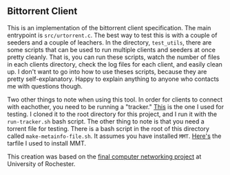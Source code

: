 ## Bittorrent Client

This is an implementation of the bittorrent client specification.  The main entrypoint is `src/urtorrent.c`.  The best way to test this is with a couple of seeders and a couple of leachers.  In the directory, `test_utils`, there are some scripts that can be used to run multiple clients and seeders at once pretty cleanly.  That is, you can run these scripts, watch the number of files in each clients directory, check the log files for each client, and easily clean up.  I don't want to go into how to use theses scripts, because they are pretty self-explanatory.  Happy to explain anything to anyone who contacts me with questions though.  

Two other things to note when using this tool.  In order for clients to connect with eachother, you need to be running a "tracker."  [This](https://github.com/webtorrent/bittorrent-tracker) is the one I used for testing.  I cloned it to the root directory for this project, and I run it with the `run-tracker.sh` bash script.  The other thing to note is that you need a torrent file for testing.  There is a bash script in the root of this directory called `make-metainfo-file.sh`.  It assumes you have installed `MMT`.  [Here's](http://www.cs.rochester.edu/courses/257/fall2018/resources/a5_mmt.tar.gz) the tarfile I used to install MMT.  

This creation was based on the [final computer networking project](http://www.cs.rochester.edu/courses/257/fall2018/projects/gp.html) at University of Rochester.
